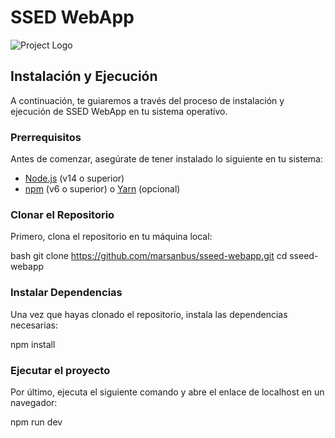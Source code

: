 # SSED WebApp

![Project Logo](https://via.placeholder.com/150) <!-- Reemplaza con la URL de tu logo si tienes uno -->

## Instalación y Ejecución

A continuación, te guiaremos a través del proceso de instalación y ejecución de SSED WebApp en tu sistema operativo.

### Prerrequisitos

Antes de comenzar, asegúrate de tener instalado lo siguiente en tu sistema:

- [Node.js](https://nodejs.org/) (v14 o superior)
- [npm](https://www.npmjs.com/) (v6 o superior) o [Yarn](https://yarnpkg.com/) (opcional)

### Clonar el Repositorio

Primero, clona el repositorio en tu máquina local:

bash
git clone https://github.com/marsanbus/sseed-webapp.git
cd sseed-webapp

### Instalar Dependencias

Una vez que hayas clonado el repositorio, instala las dependencias necesarias:

npm install

### Ejecutar el proyecto

Por último, ejecuta el siguiente comando y abre el enlace de localhost en un navegador:

npm run dev